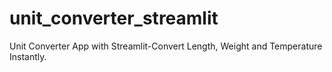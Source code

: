 # unit_converter_streamlit
Unit Converter App with Streamlit-Convert Length, Weight and Temperature Instantly.
